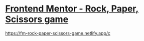 # [Frontend Mentor - Rock, Paper, Scissors game](https://www.frontendmentor.io/challenges/rock-paper-scissors-game-pTgwgvgH)

https://fm-rock-paper-scissors-game.netlify.app/c
